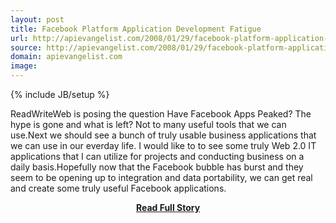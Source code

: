 ```yaml
---
layout: post
title: Facebook Platform Application Development Fatigue
url: http://apievangelist.com/2008/01/29/facebook-platform-application-development-fatigue/
source: http://apievangelist.com/2008/01/29/facebook-platform-application-development-fatigue/
domain: apievangelist.com
image: 
---
```

{% include JB/setup %}<p>ReadWriteWeb is posing the question Have Facebook Apps Peaked? The hype is gone and what is left?  Not to many useful tools that we can use.Next we should see a bunch of truly usable business applications that we can use in our everday life.  I would like to to see some truly Web 2.0 IT applications that I can utilize for projects and conducting business on a daily basis.Hopefully now that the Facebook bubble has burst and they seem to be opening up to integration and data portability, we can get real and create some truly useful Facebook applications.</p>
<center><p><a href="http://apievangelist.com/2008/01/29/facebook-platform-application-development-fatigue/" style='padding:25px; font-sze:18px; font-weight: bold;'>Read Full Story</a></p></center>
